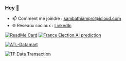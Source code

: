 ### Hey 👋


- 📫 Comment me joindre : [sambathiampro@icloud.com](mailto:sambathiampro@icloud.com)
- 🌐 Réseaux sociaux : [LinkedIn](https://www.linkedin.com/in/papa-samba-thiam)


[![ReadMe Card](https://github-readme-stats.vercel.app/api/pin/?username=chvro12&repo=IQA_AUBER)](https://github.com/chvro12/IQA_AUBER.git)
[![France Election AI prediction](https://github-readme-stats.vercel.app/api/pin/?username=chvro12&repo=MsPR_2)](https://github.com/chvro12/MsPR_2)

[![ATL-Datamart](https://github-readme-stats.vercel.app/api/pin/?username=chvro12&repo=ATL-Datamart)](https://github.com/chvro12/ATL-Datamart)

[![TP Data Transaction](https://github-readme-stats.vercel.app/api/pin/?username=chvro12&repo=TP_Data_Transaction)](https://github.com/chvro12/TP_Data_Transaction)



<!--
**chvro12/chvro12** is a ✨ _special_ ✨ repository because its `README.md` (this file) appears on your GitHub profile.

Here are some ideas to get you started:

- 🔭 I’m currently working on ...
- 🌱 I’m currently learning ...
- 👯 I’m looking to collaborate on ...
- 🤔 I’m looking for help with ...
- 💬 Ask me about ...
- 📫 How to reach me: ...
- 😄 Pronouns: ...
- ⚡ Fun fact: ...
-->
